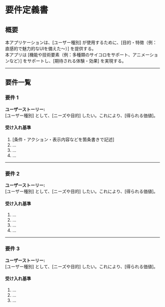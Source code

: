 # 要件定義書

## 概要
本アプリケーションは、[ユーザー種別] が使用するために、[目的・特徴（例：直感的で魅力的なUIを備えた〜）] を提供する。  
本アプリは [機能や技術要素（例：多種類のサイコロをサポート、アニメーションなど）] をサポートし、[期待される体験・効果] を実現する。

---

## 要件一覧

### 要件 1

**ユーザーストーリー:**  
[ユーザー種別] として、[ニーズや目的] したい。これにより、[得られる価値]。

#### 受け入れ基準
1. [条件・アクション・表示内容などを箇条書きで記述]
2. ...
3. ...
4. ...

---

### 要件 2

**ユーザーストーリー:**  
[ユーザー種別] として、[ニーズや目的] したい。これにより、[得られる価値]。

#### 受け入れ基準
1. ...
2. ...
3. ...
4. ...

---

### 要件 3

**ユーザーストーリー:**  
[ユーザー種別] として、[ニーズや目的] したい。これにより、[得られる価値]。

#### 受け入れ基準
1. ...
2. ...
3. ...

